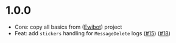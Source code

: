 # 1.0.0
- Core: copy all basics from ([Ewibot](https://github.com/Eccleria/ewibot)) project
- Feat: add `stickers` handling for `MessageDelete` logs ([#15](https://github.com/Eccleria/Sil-Afian/issues/15)) ([#18](https://github.com/Eccleria/Sil-Afian/pull/18))
